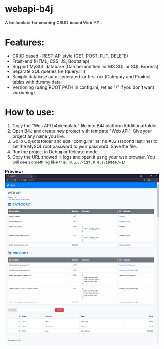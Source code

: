 # webapi-b4j
A boilerplate for creating CRUD based Web API.

# Features:
- CRUD based - REST-API style (GET, POST, PUT, DELETE)
- Front-end (HTML, CSS, JS, Bootstrap)
- Support MySQL database (Can be modified for MS SQL or SQL Express)
- Separate SQL queries file (query.ini)
- Sample database auto-generated for first run (Category and Product tables with dummy data)
- Versioning (using ROOT_PATH in config.ini, set as "/" if you don't want versioning)

# How to use:
1. Copy the "Web API.b4xtemplate" file into B4J platform Additional folder.
2. Open B4J and create new project with template "Web API". Give your project any name you like.
3. Go to Objects folder and edit "config.ini" at line #32 (second last line) to set the MySQL root password to your password. Save the file.
4. Run the project in Debug or Release mode.
5. Copy the URL showed in logs and open it using your web browser. You will see something like this:
`http://127.0.0.1:19800/v1/`

**Preview:**
<img src="https://github.com/pyhoon/webapi-b4j/raw/main/Preview/web-api.png" title="Web API" />
